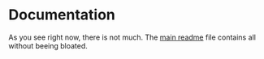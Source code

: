 # Documentation

As you see right now, there is not much. The [main readme](../README.md) file contains all without beeing bloated.

